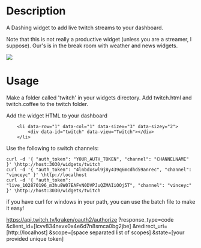 Description
===========
A Dashing widget to add live twitch streams to your dashboard.

Note that this is not really a productive widget (unless you are a streamer, I suppose). Our's is in the break room with weather and news widgets.

![](http://i.imgur.com/nJGtrYNm.png)

Usage
=====

Make a folder called 'twitch' in your widgets directory. Add twitch.html and twitch.coffee to the twitch folder.

Add the widget HTML to your dashboard
```
    <li data-row="1" data-col="1" data-sizex="3" data-sizey="2">
        <div data-id="twitch" data-view="Twitch"></div>
    </li>
```

Use the following to switch channels:
````
curl -d '{ "auth_token": "YOUR_AUTH_TOKEN", "channel": "CHANNELNAME" }' \http://host:3030/widgets/twitch
curl -d '{ "auth_token": "4lnbdxswl9j8y439q6mcdhd59anrec", "channel": "vinceyc" }' \http://localhost
curl -d '{ "auth_token": "live_102870196_m3hu8W07EAFvN0DVPJuQZMAIiOOj5T", "channel": "vinceyc" }' \http://host:3030/widgets/twitch
````

if you have curl for windows in your path, you can use the batch file to make it easy!

https://api.twitch.tv/kraken/oauth2/authorize
    ?response_type=code
    &client_id=[lcvv834nxvx0x4e6d7n8smca0bg2jbe]
    &redirect_uri=[http://localhost]
    &scope=[space separated list of scopes]
    &state=[your provided unique token]